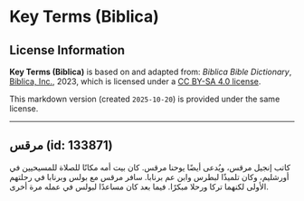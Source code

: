 # Key Terms (Biblica)

## License Information

**Key Terms (Biblica)** is based on and adapted from: _Biblica Bible Dictionary_, [Biblica, Inc.](https://www.biblica.com/), 2023, which is licensed under a [CC BY-SA 4.0 license](https://creativecommons.org/licenses/by-sa/4.0/legalcode.en).

This markdown version (created `2025-10-20`) is provided under the same license.



--------------------------------

## مرقس (id: 133871)

كاتب إنجيل مرقس، ويُدعى أيضًا يوحنا مرقس. كان بيت أمه مكانًا للصلاة للمسيحيين في أورشليم، وكان تلميذًا لبطرس وابن عم برنابا. سافر مرقس مع بولس وبرنابا في رحلتهم الأولى لكنهما تركا ورحلا مبكرًا. فيما بعد كان مساعدًا لبولس في عمله مرة أخرى.


